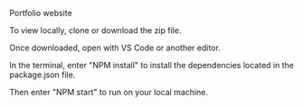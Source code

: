 Portfolio website

To view locally, clone or download the zip file. 

Once downloaded, open with VS Code or another editor.

In the terminal, enter "NPM install" to install the dependencies located in the package.json file.

Then enter "NPM start" to run on your local machine.